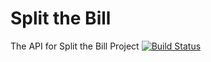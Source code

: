 # Split the Bill
The API for Split the Bill Project
[![Build Status](https://travis-ci.org/split-the-bill-EU/Backend.svg?branch=master)](https://travis-ci.org/split-the-bill-EU/Backend)
